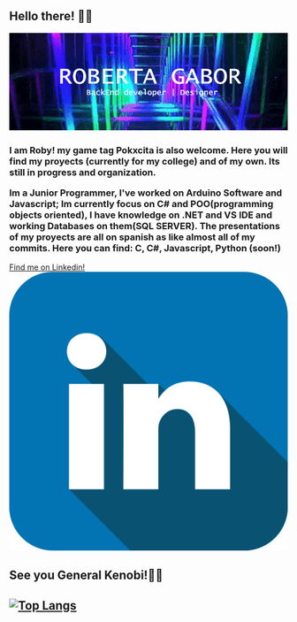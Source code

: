 ## Hello there! 👋✨

<img src="header.gif" >
<h3>I am Roby! my game tag Pokxcita is also welcome. Here you will find my proyects (currently for my college) and of my own. Its still in progress and organization.

Im a Junior Programmer, I've worked on Arduino Software and Javascript; Im currently focus on C# and POO(programming objects oriented), I have knowledge on .NET and VS IDE and working Databases on them(SQL SERVER). The presentations of my proyects are all on spanish as like almost all of my commits. Here you can find: C, C#, Javascript, Python (soon!)</h3>
<a href="https://www.linkedin.com/in/robertagabordeveloper/">Find me on Linkedin!<img src="linkedinIco.png" alt="" id="logo"></a>
<h2>See you General Kenobi!👋✨<h2>

[![Top Langs](https://github-readme-stats.vercel.app/api/top-langs/?username=RobertaGabor&layout=compact)](https://github.com/RobertaGabor/github-readme-stats)
<!--
**RobertaGabor/RobertaGabor** is a ✨ _special_ ✨ repository because its `README.md` (this file) appears on your GitHub profile.

Here are some ideas to get you started:

- 🔭 I’m currently working on ...
- 🌱 I’m currently learning ...
- 👯 I’m looking to collaborate on ...
- 🤔 I’m looking for help with ...
- 💬 Ask me about ...
- 📫 How to reach me: ...
- 😄 Pronouns: ...
- ⚡ Fun fact: ...
-->

